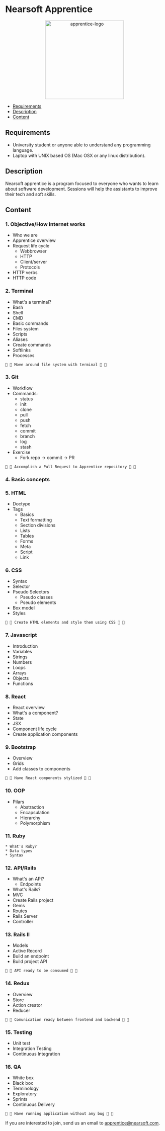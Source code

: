 
# Nearsoft Apprentice

<p align="center">
<img width="250" align="center" alt="apprentice-logo" src="https://user-images.githubusercontent.com/7410981/35773973-09deb5fa-091f-11e8-84d1-8a87c411d3c0.png">
</p>

* [Requirements](#requirements)
* [Description](#description)
* [Content](#content)

## Requirements

* University student or anyone able to understand any programming language.
* Laptop with UNIX based OS (Mac OSX or any linux distribution).

## Description

Nearsoft apprentice is a program focused to everyone who wants to learn about software development. Sessions will help the assistants to improve their tech and soft skills.

## Content

### 1. Objective/How internet works
* Who we are
* Apprentice overview
* Request life cycle
    * Webbrowser
    * HTTP
    * Client/server
    * Protocols
* HTTP verbs
* HTTP code


### 2. Terminal
* What's a terminal?
* Bash
* Shell
* CMD
* Basic commands
* Files system
* Scripts
* Aliases
* Create commands
* Softlinks
* Processes

```
🏁 🎉 Move around file system with terminal 🎉 🏁
```


### 3. Git
* Workflow
* Commands:
    * status
    * init
    * clone
    * pull
    * push
    * fetch
    * commit
    * branch
    * log
    * stash
* Exercise
    * Fork repo -> commit -> PR

```
🏁 🎉 Accomplish a Pull Request to Apprentice repository 🎉 🏁
```


### 4. Basic concepts


### 5. HTML
* Doctype
* Tags
    * Basics
    * Text formatting
    * Section divisions
    * Lists
    * Tables
    * Forms
    * Meta
    * Script
    * Link

### 6. CSS
* Syntax
* Selector
* Pseudo Selectors
    * Pseudo classes
    * Pseudo elements
* Box model
* Styles

```
🏁 🎉 Create HTML elements and style them using CSS 🎉 🏁
```


### 7. Javascript
* Introduction
* Variables
* Strings
* Numbers
* Loops
* Arrays
* Objects
* Functions


### 8. React
* React overview
* What's a component?
* State
* JSX
* Component life cycle
* Create application components


### 9. Bootstrap
* Overview
* Grids
* Add classes to components

```
🏁 🎉 Have React components stylized 🎉 🏁
```


### 10. OOP
* Pilars
    * Abstraction
    * Encapsulation
    * Hierarchy
    * Polymorphism


### 11. Ruby
    * What's Ruby?
    * Data types
    * Syntax


### 12. API/Rails
* What's an API?
    * Endpoints
* What's Rails?
* MVC
* Create Rails project
* Gems
* Routes
* Rails Server
* Controller


### 13. Rails II
* Models
* Active Record
* Build an endpoint
* Build project API

```
🏁 🎉 API ready to be consumed 🎉 🏁
```


### 14. Redux
* Overview
* Store
* Action creator
* Reducer

```
🏁 🎉 Comunication ready between frontend and backend 🎉 🏁
```


### 15. Testing
* Unit test
* Integration Testing
* Continuous Integration


### 16. QA
* White box
* Black box
* Terminology
* Exploratory
* Sprints
* Continuous Delivery

```
🏁 🎉 Have running application without any bug 🎉 🏁
```


If you are interested to join, send us an email to <apprentice@nearsoft.com>.